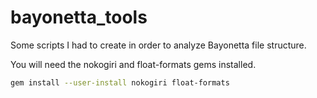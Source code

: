 # bayonetta_tools

Some scripts I had to create in order to analyze Bayonetta file structure.


You will need the nokogiri and float-formats gems installed.
```bash
gem install --user-install nokogiri float-formats
```
